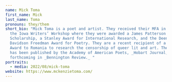 ```yaml
---
name: Mick Toma
first_name: Mick
last_name: Toma
pronouns: they/them
short_bio: "Mick Toma is a poet and artist. They received their MFA in Poetry at
  the Iowa Writers’ Workshop where they were awarded a James Patterson
  Scholarship, a Stanley Award for International Research, and the Deena
  Davidson Freedman Award for Poetry. They are a recent recipient of a Fulbright
  Award to Romania to research the censorship of queer lit and art. Their work
  has been published by the Academy of American Poets, _Hobart Journal,_ and is
  forthcoming in _Bennington Review._ "
portraits:
  - media: 2022/08/mick-toma
website: https://www.mckenzietoma.com/
---
```

